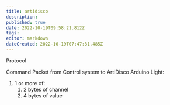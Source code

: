 ```yaml
---
title: artidisco
description: 
published: true
date: 2022-10-19T09:58:21.812Z
tags: 
editor: markdown
dateCreated: 2022-10-19T07:47:31.485Z
---
```


Protocol

Command Packet from Control system to ArtiDisco Arduino Light:

1.  1 or more of:
    1.  2 bytes of channel
    2.  4 bytes of value
